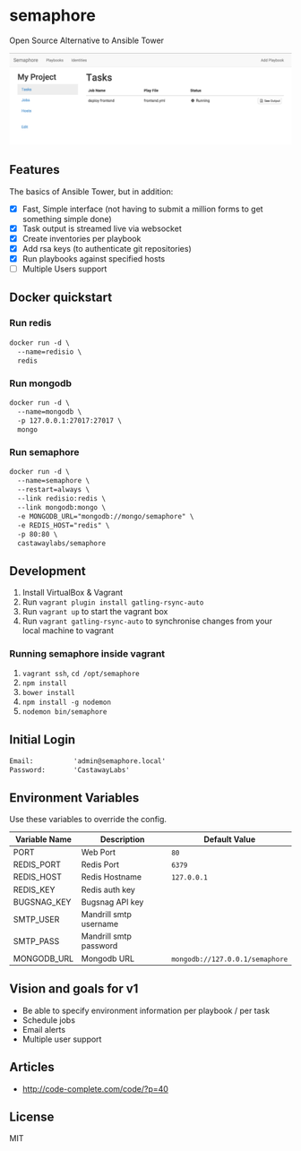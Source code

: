 # semaphore

Open Source Alternative to Ansible Tower

![screenshot](public/img/screenshot.png)

## Features

The basics of Ansible Tower, but in addition:

- [x] Fast, Simple interface (not having to submit a million forms to get something simple done)
- [x] Task output is streamed live via websocket
- [x] Create inventories per playbook
- [x] Add rsa keys (to authenticate git repositories)
- [x] Run playbooks against specified hosts
- [ ] Multiple Users support

## Docker quickstart

### Run redis

```
docker run -d \
  --name=redisio \
  redis
```

### Run mongodb

```
docker run -d \
  --name=mongodb \
  -p 127.0.0.1:27017:27017 \
  mongo
```

### Run semaphore

```
docker run -d \
  --name=semaphore \
  --restart=always \
  --link redisio:redis \
  --link mongodb:mongo \
  -e MONGODB_URL="mongodb://mongo/semaphore" \
  -e REDIS_HOST="redis" \
  -p 80:80 \
  castawaylabs/semaphore
```

## Development

1. Install VirtualBox & Vagrant
2. Run `vagrant plugin install gatling-rsync-auto`
3. Run `vagrant up` to start the vagrant box
4. Run `vagrant gatling-rsync-auto` to synchronise changes from your local machine to vagrant

### Running semaphore inside vagrant

1. `vagrant ssh`, `cd /opt/semaphore`
2. `npm install`
3. `bower install`
4. `npm install -g nodemon`
5. `nodemon bin/semaphore`

## Initial Login

```
Email:			'admin@semaphore.local'
Password:		'CastawayLabs'
```

## Environment Variables

Use these variables to override the config.

| Variable Name | Description            | Default Value                   |
| ------------- | ---------------------- | ------------------------------- |
| PORT          | Web Port               | `80`                            |
| REDIS_PORT    | Redis Port             | `6379`                          |
| REDIS_HOST    | Redis Hostname         | `127.0.0.1`                     |
| REDIS_KEY     | Redis auth key         |                                 |
| BUGSNAG_KEY   | Bugsnag API key        |                                 |
| SMTP_USER     | Mandrill smtp username |                                 |
| SMTP_PASS     | Mandrill smtp password |                                 |
| MONGODB_URL   | Mongodb URL            | `mongodb://127.0.0.1/semaphore` |

## Vision and goals for v1

- Be able to specify environment information per playbook / per task
- Schedule jobs
- Email alerts
- Multiple user support

## Articles

- http://code-complete.com/code/?p=40

## License

MIT
